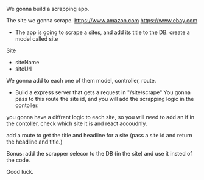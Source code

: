 We gonna build a scrapping app.

The site we gonna scrape.
https://www.amazon.com
https://www.ebay.com

- The app is going to scrape a sites, and add its title to the DB.
  create a model called site

Site

- siteName
- siteUrl


We gonna add to each one of them model, controller, route.

- Build a express server that gets a request in "/site/scrape"
  You gonna pass to this route the site id, and you will add the scrapping logic in the contoller.

you gonna have a diffrent logic to each site, so you will need to add an if in the contoller, check which site it is and react accoudnly.

add a route to get the title and headline for a site (pass a site id and return the headline and title.)


Bonus:
add the scrapper selecor to the DB (in the site) and use it insted of the code.


Good luck.